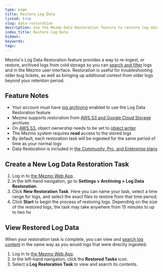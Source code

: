 ```yaml
---
type: page
title: Restore Log Data
listed: true
slug: data-restoration
description: Use the Mezmo Data Restoration feature to restore log data from your archives to search, review, and analyze.
index_title: Restore Log Data
hidden: 
keywords: 
tags: 
---
```


Mezmo's Log Data Restoration feature provides a way to re-ingest, or restore, archived logs from cold storage so you can [search and filter](/docs/search-and-filter) logs and in the Mezmo user interface. Restoration is useful for troubleshooting older bug tickets, as well as bringing up additional context from older logs beyond your retention period.

## Feature Notes

- Your account must have [log archiving](/docs/archiving) enabled to use the Log Data Restoration feature
- Mezmo supports restoration from [AWS S3 and Google Cloud Storage ](/docs/export-logs-to-external-storage)archives
- On [AWS S3](/mezmo-developer-docs/2.6/docs/export-logs-to-external-storage), object ownership needs to be set to [object writer](https://docs.aws.amazon.com/AmazonS3/latest/userguide/object-ownership-new-bucket.html#:~:text=Object%20writer%20(default))
- The Mezmo system requires **read** access to the stored logs
- By default, each restoration task will be ingested for the same period of time as your normal logs
- Data Restoration is included in [
the Community, Pro, and Enterprise plans
](https://www.mezmo.com/pricing)

## Create a New Log Data Restoration Task

1. Log in to [the Mezmo Web App](https://app.mezmo.com).
2. In the left-hand navigation, go to **Settings &gt; Archiving &gt; Log Data Restoration**. 
3. Click **New Restoration Task**.
Here you can name your task, select a time range for logs, and select the exact files to restore from that time period.
4. Click **Start** to begin the process of restoring logs.
Depending on the size of the restored logs, the task may take anywhere from 15 minutes to up to two ho

## View Restored Log Data

When your restoration task is complete, you can view and [search log content](/docs/searching-log-contents) in the same way as you would logs that were directly ingested. 

1. Log in to [the Mezmo Web App](https://app.mezmo.com/).
2. In the left-hand navigation, click the **Restored Tasks** icon.
3. Select a **Log Restoration Task** to view and search its contents.